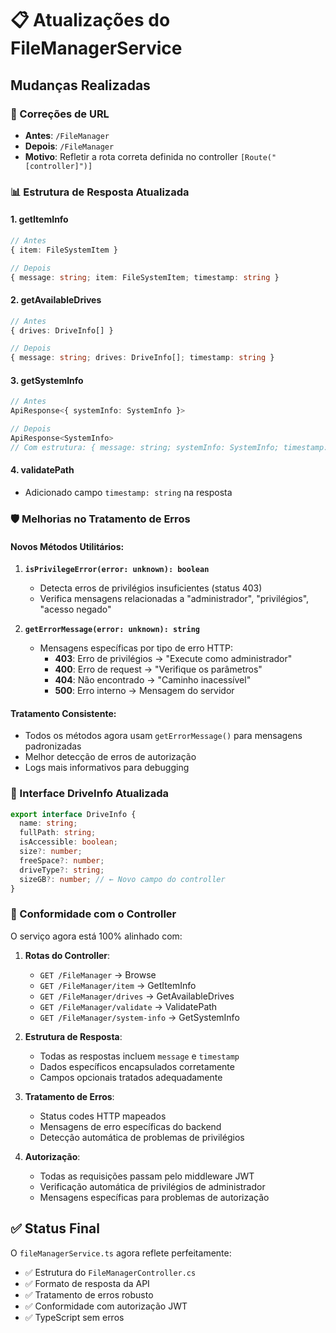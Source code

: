# 📋 Atualizações do FileManagerService

## Mudanças Realizadas

### 🔧 Correções de URL
- **Antes**: `/FileManager`
- **Depois**: `/FileManager`
- **Motivo**: Refletir a rota correta definida no controller `[Route("[controller]")]`

### 📊 Estrutura de Resposta Atualizada

#### 1. **getItemInfo**
```typescript
// Antes
{ item: FileSystemItem }

// Depois  
{ message: string; item: FileSystemItem; timestamp: string }
```

#### 2. **getAvailableDrives**
```typescript
// Antes
{ drives: DriveInfo[] }

// Depois
{ message: string; drives: DriveInfo[]; timestamp: string }
```

#### 3. **getSystemInfo**
```typescript
// Antes
ApiResponse<{ systemInfo: SystemInfo }>

// Depois
ApiResponse<SystemInfo>
// Com estrutura: { message: string; systemInfo: SystemInfo; timestamp: string }
```

#### 4. **validatePath**
- Adicionado campo `timestamp: string` na resposta

### 🛡️ Melhorias no Tratamento de Erros

#### Novos Métodos Utilitários:
1. **`isPrivilegeError(error: unknown): boolean`**
   - Detecta erros de privilégios insuficientes (status 403)
   - Verifica mensagens relacionadas a "administrador", "privilégios", "acesso negado"

2. **`getErrorMessage(error: unknown): string`**
   - Mensagens específicas por tipo de erro HTTP:
     - **403**: Erro de privilégios → "Execute como administrador"
     - **400**: Erro de request → "Verifique os parâmetros"
     - **404**: Não encontrado → "Caminho inacessível"
     - **500**: Erro interno → Mensagem do servidor

#### Tratamento Consistente:
- Todos os métodos agora usam `getErrorMessage()` para mensagens padronizadas
- Melhor detecção de erros de autorização
- Logs mais informativos para debugging

### 🔄 Interface DriveInfo Atualizada
```typescript
export interface DriveInfo {
  name: string;
  fullPath: string;
  isAccessible: boolean;
  size?: number;
  freeSpace?: number;
  driveType?: string;
  sizeGB?: number; // ← Novo campo do controller
}
```

### 📝 Conformidade com o Controller

O serviço agora está 100% alinhado com:

1. **Rotas do Controller**:
   - `GET /FileManager` → Browse
   - `GET /FileManager/item` → GetItemInfo  
   - `GET /FileManager/drives` → GetAvailableDrives
   - `GET /FileManager/validate` → ValidatePath
   - `GET /FileManager/system-info` → GetSystemInfo

2. **Estrutura de Resposta**:
   - Todas as respostas incluem `message` e `timestamp`
   - Dados específicos encapsulados corretamente
   - Campos opcionais tratados adequadamente

3. **Tratamento de Erros**:
   - Status codes HTTP mapeados
   - Mensagens de erro específicas do backend
   - Detecção automática de problemas de privilégios

4. **Autorização**:
   - Todas as requisições passam pelo middleware JWT
   - Verificação automática de privilégios de administrador
   - Mensagens específicas para problemas de autorização

## ✅ Status Final

O `fileManagerService.ts` agora reflete perfeitamente:
- ✅ Estrutura do `FileManagerController.cs`
- ✅ Formato de resposta da API
- ✅ Tratamento de erros robusto
- ✅ Conformidade com autorização JWT
- ✅ TypeScript sem erros
